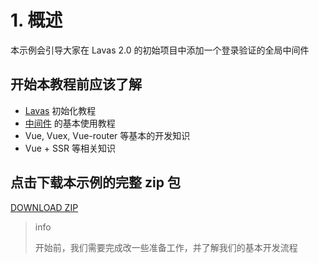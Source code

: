 # 1. 概述


本示例会引导大家在 Lavas 2.0 的初始项目中添加一个登录验证的全局中间件


## 开始本教程前应该了解

- [Lavas](https://lavas.baidu.com/guide/v2/basic/introduction) 初始化教程
- [中间件](https://lavas.baidu.com/guide/v2/advanced/middleware) 的基本使用教程
- Vue, Vuex, Vue-router 等基本的开发知识
- Vue + SSR 等相关知识


## 点击下载本示例的完整 zip 包

[DOWNLOAD ZIP](/lavas-project/codelab/raw/master/middleware/lavas-middleware.zip)

> info
>
> 开始前，我们需要完成改一些准备工作，并了解我们的基本开发流程


